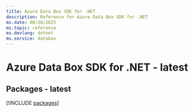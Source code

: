 ```yaml
---
title: Azure Data Box SDK for .NET
description: Reference for Azure Data Box SDK for .NET
ms.date: 08/20/2025
ms.topic: reference
ms.devlang: dotnet
ms.service: databox
---
```

# Azure Data Box SDK for .NET - latest
## Packages - latest
[!INCLUDE [packages](data-box-index.md)]